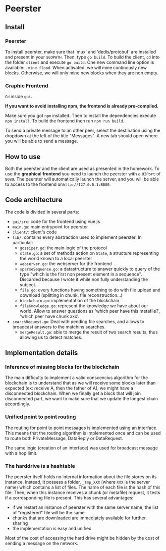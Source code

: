 # Peerster 


## Install

### Peerster

To install peerster, make sure that 'mux' and 'dedis/protobuf' are installed and present in your `$GOPATH`. Then, type `go build`. To build the client, `cd` into the folder `client` and execute `go build`.
One new command line option is available: `-mine-flood`. When activated, we will mine continously new blocks. Otherwise, we will only mine new blocks when they are non empty.

### Graphic Frontend

`Cd` inside `gui`.

**If you want to avoid installing npm, the frontend is already pre-compiled.**

Make sure you got `npm` installed. Then to install the dependencies execute `npm install`. To build the frontend then run `npm run build`.

To send a private message to an other peer, select the destination using the dropdown at the left of the title "Messages". A new tab should open where you will be able to send a message.

## How to use

Both the peerster and the client are used as presented in the homework.
To use the **graphical frontend** you need to launch the peerster with a `UIPort` of `8080`. The peerster will automatically launch the server, and you will be able to access to the frontend on`http://127.0.0.1:8080`.


## Code architecture

The code is divided in several parts:

- `gui/src`: code for the frontend using vue.js
- `main.go`: main entrypoint for peerster
- `client/`: client's code
- `lib/`: contains every abstraction used to implement peerster. In particular:
    - `gossiper.go`: the main logic of the protocol
    * `state.go`: a set of methods action on `State`, a structure representing the world known to a local peerster
    - `webserver.go`: the webserver for the frontend
    - `sparseSequence.go`: a datastructure to answer quickly to query of the type "which is the first non present element in a sequence". Discarded because I wrote it while non fully understanding the subject.
    - `file.go`: every functions having something to do with file upload and download (splitting in chunk, file reconstruction...)
    - `blockchain.go`: implementation of the blockchain
    - `fileKnowledge.go`: represent the knowledge we have about our world. Allow to answer questions as 'which peer have this metafile?', 'which peer have chunk xxx'.
- `searchRequest.go`: Deal with pending file searches, and allows to broadcast answers to the matchins searches.
    - `mergeResult.go`: able to merge the result of two search results, thus allowing us to detect matches.


## Implementation details

### Inference of missing blocks for the blockchain

The main difficulty to implement a valid conscencius algorithm for the blockchain is to understand that as we will receive some blocks later than expected (ex: receive A, then the father of A), we might have a disconnected blockchain. When we finally get a block that will join disconnected part, we want to make sure that we update the longest chain accordingly.

### Unified point to point routing

The routing for point to point messages is implemented using an interface. This means that the routing algorithm is implemented once and can be used to route both PrivateMessage, DataReply or DataRequest.

The same logic (creation of an interface) was used for broadcast message with a hop limit.

### The harddrive is a hashtable

The peerster itself holds no internal information about the file stores on its instance. Instead, it possess a folder, `_tmp_XXX` (where `XXX` is the server name) which contains a list of files. The name of each file is the hash of this file. Then, when this instance receives a chunk (or metafile) request, it tests if a corresponding file is present. This has several advantages:
- if we restart an instance of peerster with the same server name, the list of "registered" file will be the same
- chunks that are downloaded are immediately available for further sharing
- the implementation is easy and unified

Most of the cost of accessing the hard drive might be hidden by the cost of sending a message on the network.
